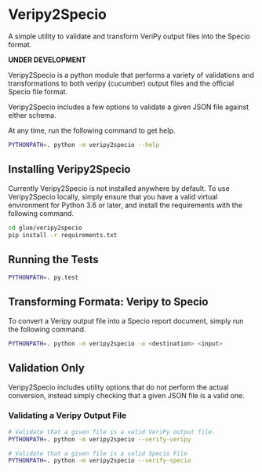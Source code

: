 # Veripy2Specio

A simple utility to validate and transform VeriPy output files into the Specio format.

**UNDER DEVELOPMENT**

Veripy2Specio is a python module that performs a variety of validations and transformations to both veripy (cucumber) output files and the official Specio file format.

Veripy2Specio includes a few options to validate a given JSON file against either schema.

At any time, run the following command to get help.

```bash
PYTHONPATH=. python -m veripy2specio --help
```

## Installing Veripy2Specio

Currently Veripy2Specio is not installed anywhere by default. To use Veripy2Specio locally, simply ensure that you have a valid virtual environment for Python 3.6 or later, and install the requirements with the following command.

```bash
cd glue/veripy2specio
pip install -r requirements.txt
```


## Running the Tests

```bash
PYTHONPATH=. py.test
```


## Transforming Formata: Veripy to Specio

To convert a Veripy output file into a Specio report document, simply run the following command.

```bash
PYTHONPATH=. python -m veripy2specio -o <destination> <input>
```


## Validation Only

Veripy2Specio includes utility options that do not perform the actual conversion, instead simply checking that a given JSON file is a valid one.


### Validating a Veripy Output File


```bash
# Validate that a given file is a valid VeriPy output file.
PYTHONPATH=. python -m veripy2specio --verify-veripy

# Validate that a given file is a valid Specio File
PYTHONPATH=. python -m veripy2specio --verify-specio
```
